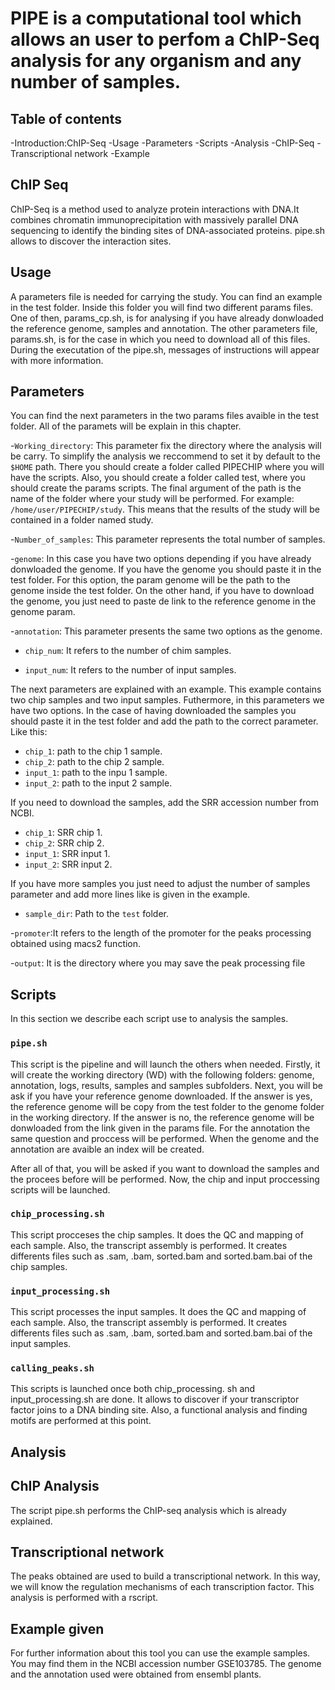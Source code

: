 # PIPE is a computational tool which allows an user to perfom a ChIP-Seq analysis for any organism and any number of samples.

## Table of contents
-Introduction:ChIP-Seq
-Usage
-Parameters
-Scripts
-Analysis
-ChIP-Seq
-Transcriptional network
-Example

## ChIP Seq

ChIP-Seq is a method used to analyze protein interactions with DNA.It combines chromatin immunoprecipitation with massively parallel DNA 
sequencing to identify the binding sites of DNA-associated proteins. pipe.sh allows to discover the interaction sites. 

## Usage

A parameters file is needed for carrying the study. You can find an example in the test folder. Inside this folder you will find two
different params files. One of then, params_cp.sh, is for analysing if you have already donwloaded the reference genome, samples
and annotation. The other parameters file, params.sh, is for the case in which you need to download all of this files.  
During the executation of the pipe.sh, messages of instructions will appear with more information. 

## Parameters

You can find the next parameters in the two params files avaible in the test folder. All of the paramets will be explain in this chapter.  

-`Working_directory`: This parameter fix the directory where the analysis will be carry. To simplify the analysis we reccommend to set it by
default to the `$HOME` path. There you should create a folder called PIPECHIP where you will have the scripts. Also, you should create a 
folder called test, where you should create the params scripts. The final argument of the path is the name of the folder where your study
will be performed. For example: `/home/user/PIPECHIP/study`. This means that the results of the study will be contained in a folder named
study.     

-`Number_of_samples`: This parameter represents the total number of samples. 

-`genome`: In this case you have two options depending if you have already donwloaded the genome. If you have the genome you should paste it
in the test folder. For this option, the param genome will be the path to the genome inside the test folder. 
On the other hand, if you have to download the genome, you just need to paste de link to the reference genome in the genome param. 

-`annotation`: This parameter presents the same two options as the genome.  

- `chip_num`: It refers to the number of chim samples.

- `input_num`: It refers to the number of input samples.

The next parameters are explained with an example. This example contains two chip samples and two input samples. Futhermore, in this 
parameters we have two options. 
In the case of having downloaded the samples you should paste it in the test folder and add the path to the correct parameter. Like this:
  - `chip_1`:  path to the chip 1 sample.
  - `chip_2`:  path to the chip 2 sample.
  - `input_1`: path to the inpu 1 sample.
  - `input_2`: path to the input 2 sample.

If you need to download the samples, add the SRR accession number from NCBI. 
  - `chip_1`: SRR chip 1.
  - `chip_2`: SRR chip 2.
  - `input_1`: SRR input 1.
  - `input_2`: SRR input 2.

If you have more samples you just need to adjust the number of samples parameter and add more lines like is given in the example.

- `sample_dir`: Path to the `test` folder.

-`promoter`:It refers to the length of the promoter for the peaks processing obtained using macs2 function. 

-`output`: It is the directory where you may save the peak processing file

## Scripts

In this section we describe each script use to analysis the samples. 

### `pipe.sh`
This script is the pipeline and will launch the others when needed. Firstly, it will create the working directory (WD) with the following
folders: genome, annotation, logs, results, samples and samples subfolders. Next, you will be ask if you have your reference genome 
downloaded. If the answer is yes, the reference genome will be copy from the test folder to the genome folder in the working directory. 
If the answer is no, the reference genome will be donwloaded from the link given in the params file. 
For the annotation the same question and proccess will be performed. 
When the genome and the annotation are avaible an index will be created.  

After all of that, you will be asked if you want to download the samples and the procees before will be performed. Now, the chip and input
proccessing scripts will be launched.  

### `chip_processing.sh`

This script procceses the chip samples. It does the QC and mapping of each sample. Also, the transcript assembly is performed. 
It creates differents files such as .sam, .bam, sorted.bam and sorted.bam.bai of the chip samples.

### `input_processing.sh`
This script processes the input samples. It does the QC and mapping of each sample. Also, the transcript assembly is performed.
It creates differents files such as .sam, .bam, sorted.bam and sorted.bam.bai of the input samples.

### `calling_peaks.sh`

This scripts is launched once both chip_processing. sh and input_processing.sh are done.
It allows to discover if your transcriptor factor joins to a DNA binding site.
Also, a functional analysis and finding motifs are performed at this point. 

## Analysis
## ChIP Analysis

The script pipe.sh performs the ChIP-seq analysis which is already explained. 

## Transcriptional network

The peaks obtained are used to build a transcriptional network. In this way, we will know the regulation mechanisms of each transcription factor. 
This analysis is performed with a rscript. 

## Example given

For further information about this tool you can use the example samples. You may find them in the NCBI accession number GSE103785.
The genome and the annotation used were obtained from ensembl plants.

